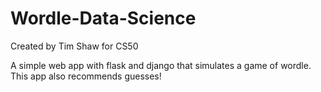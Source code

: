 # Wordle-Data-Science
Created by Tim Shaw for CS50

A simple web app with flask and django that simulates a game of wordle. 
This app also recommends guesses!
